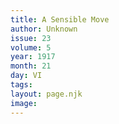 ```yaml
---
title: A Sensible Move
author: Unknown
issue: 23
volume: 5
year: 1917
month: 21
day: VI
tags:
layout: page.njk
image:
---
```

